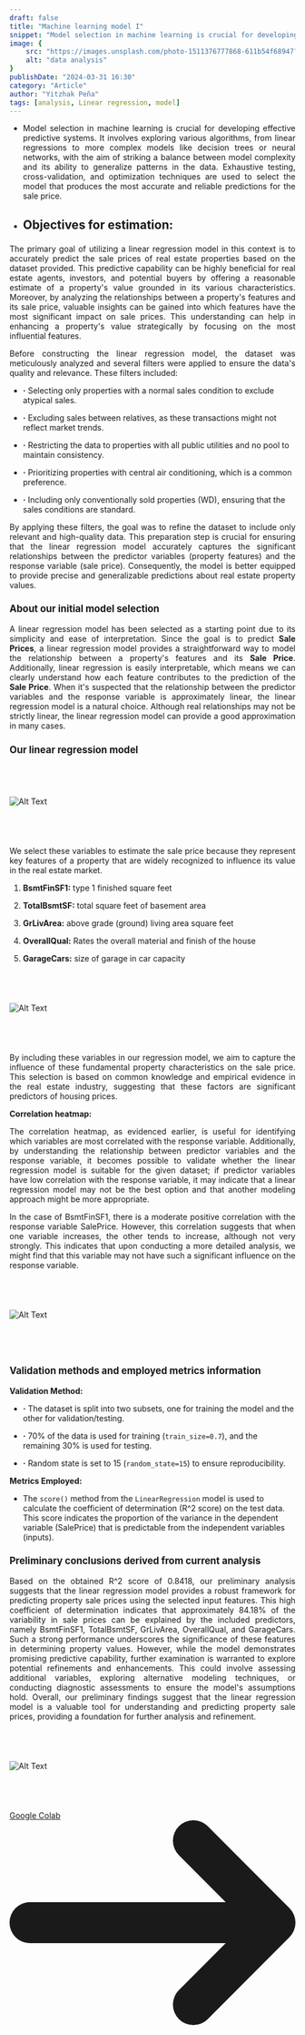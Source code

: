 ```yaml
---
draft: false
title: "Machine learning model I"
snippet: "Model selection in machine learning is crucial for developing effective predictive systems. It involves exploring various algorithms, from linear regressions to more complex models like decision trees or neural networks, with the aim of striking a balance between model complexity and its ability to generalize patterns in the data. Exhaustive testing, cross-validation, and optimization techniques are used to select the model that produces the most accurate and reliable predictions for the sale price."
image: {
    src: "https://images.unsplash.com/photo-1511376777868-611b54f68947?q=80&w=2070&auto=format&fit=crop&ixlib=rb-4.0.3&ixid=M3wxMjA3fDB8MHxwaG90by1wYWdlfHx8fGVufDB8fHx8fA%3D%3D",
    alt: "data analysis"
}
publishDate: "2024-03-31 16:30"
category: "Article"
author: "Yitzhak Peña"
tags: [analysis, Linear regression, model]
---
```


<style>
        h2 { 
          font-size: 1.5em;  
          font-weight: bold;
          margin-bottom: 1em;
        }


        h3 {
          font-size: 1.2em;
          font-weight: bold;
          margin-bottom: 1em;
        }

        p {
          margin-bottom: 1em;
          text-align: justify;
        }

        li {
            margin-bottom: 1em;
        }

        img {
            margin: 4em auto;
        }
</style>

- Model selection in machine learning is crucial for developing effective predictive systems. It involves exploring various algorithms, from linear regressions to more complex models like decision trees or neural networks, with the aim of striking a balance between model complexity and its ability to generalize patterns in the data. Exhaustive testing, cross-validation, and optimization techniques are used to select the model that produces the most accurate and reliable predictions for the sale price.

- ## Objectives for estimation:

The primary goal of utilizing a linear regression model in this context is to accurately predict the sale prices of real estate properties based on the dataset provided. This predictive capability can be highly beneficial for real estate agents, investors, and potential buyers by offering a reasonable estimate of a property's value grounded in its various characteristics. Moreover, by analyzing the relationships between a property's features and its sale price, valuable insights can be gained into which features have the most significant impact on sale prices. This understanding can help in enhancing a property's value strategically by focusing on the most influential features.

Before constructing the linear regression model, the dataset was meticulously analyzed and several filters were applied to ensure the data's quality and relevance. These filters included:
- **·** Selecting only properties with a normal sales condition to exclude atypical sales.
- **·** Excluding sales between relatives, as these transactions might not reflect market trends.
- **·** Restricting the data to properties with all public utilities and no pool to maintain consistency.
- **·** Prioritizing properties with central air conditioning, which is a common preference.
- **·** Including only conventionally sold properties (WD), ensuring that the sales conditions are standard.

By applying these filters, the goal was to refine the dataset to include only relevant and high-quality data. This preparation step is crucial for ensuring that the linear regression model accurately captures the significant relationships between the predictor variables (property features) and the response variable (sale price). Consequently, the model is better equipped to provide precise and generalizable predictions about real estate property values.

### About our initial model selection

A linear regression model has been selected as a starting point due to its simplicity and ease of interpretation. Since the goal is to predict  **Sale Prices**, a linear regression model provides a straightforward way to model the relationship between a property's features and its  **Sale Price**. Additionally, linear regression is easily interpretable, which means we can clearly understand how each feature contributes to the prediction of the **Sale Price**. When it's suspected that the relationship between the predictor variables and the response variable is approximately linear, the linear regression model is a natural choice. Although real relationships may not be strictly linear, the linear regression model can provide a good approximation in many cases.

### Our linear regression model
![Alt Text](../../assets/linear-regresion-model.png)

We select these variables to estimate the sale price because they represent key features of a property that are widely recognized to influence its value in the real estate market. 

1. **BsmtFinSF1:** type 1 finished square feet

2. **TotalBsmtSF:** total square feet of basement area

3. **GrLivArea:** above grade (ground) living area square feet

4. **OverallQual:** Rates the overall material and finish of the house

5. **GarageCars:** size of garage in car capacity


![Alt Text](../../assets/columns.png)

By including these variables in our regression model, we aim to capture the influence of these fundamental property characteristics on the sale price. This selection is based on common knowledge and empirical evidence in the real estate industry, suggesting that these factors are significant predictors of housing prices.

**Correlation heatmap:**

The correlation heatmap, as evidenced earlier, is useful for identifying which variables are most correlated with the response variable. Additionally, by understanding the relationship between predictor variables and the response variable, it becomes possible to validate whether the linear regression model is suitable for the given dataset; if predictor variables have low correlation with the response variable, it may indicate that a linear regression model may not be the best option and that another modeling approach might be more appropriate.

In the case of BsmtFinSF1, there is a moderate positive correlation with the response variable SalePrice. However, this correlation suggests that when one variable increases, the other tends to increase, although not very strongly. This indicates that upon conducting a more detailed analysis, we might find that this variable may not have such a significant influence on the response variable.

![Alt Text](../../assets/correlation.png)

### Validation methods and employed metrics information

**Validation Method:**
- **·** The dataset is split into two subsets, one for training the model and the other for validation/testing. 
- **·** 70% of the data is used for training (`train_size=0.7`), and the remaining 30% is used for testing.
- **·** Random state is set to 15 (`random_state=15`) to ensure reproducibility.

**Metrics Employed:**
- The `score()` method from the `LinearRegression` model is used to calculate the coefficient of determination (R^2 score) on the test data. This score indicates the proportion of the variance in the dependent variable (SalePrice) that is predictable from the independent variables (inputs).

### Preliminary conclusions derived from current analysis

Based on the obtained R^2 score of 0.8418, our preliminary analysis suggests that the linear regression model provides a robust framework for predicting property sale prices using the selected input features. This high coefficient of determination indicates that approximately 84.18% of the variability in sale prices can be explained by the included predictors, namely BsmtFinSF1, TotalBsmtSF, GrLivArea, OverallQual, and GarageCars. Such a strong performance underscores the significance of these features in determining property values. However, while the model demonstrates promising predictive capability, further examination is warranted to explore potential refinements and enhancements. This could involve assessing additional variables, exploring alternative modeling techniques, or conducting diagnostic assessments to ensure the model's assumptions hold. Overall, our preliminary findings suggest that the linear regression model is a valuable tool for understanding and predicting property sale prices, providing a foundation for further analysis and refinement.

![Alt Text](../../assets/plot.png)
<div class="flex justify-center mt-10">
<a href="https://colab.research.google.com/drive/1iByFQQvMtFCemksTe0-bHszYAgnriGTj?usp=sharing" class="inline-flex items-center px-5 py-2.5 text-sm font-medium text-center text-white bg-blue-700 rounded-lg hover:bg-blue-800 focus:ring-4 focus:outline-none focus:ring-blue-300 dark:bg-blue-600 dark:hover:bg-blue-700 dark:focus:ring-blue-800">
            Google Colab
  <svg class="w-3.5 h-3.5 ms-2 rtl:rotate-180" aria-hidden="true" xmlns="http://www.w3.org/2000/svg" fill="none" viewBox="0 0 14 10"><path stroke="currentColor" stroke-linecap="round" stroke-linejoin="round" stroke-width="2" d="M1 5h12m0 0L9 1m4 4L9 9"/>
</svg>
</a>
</div>
